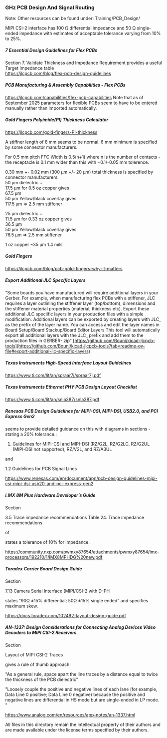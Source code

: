 ### GHz PCB Design And Signal Routing

Note: Other resources can be found under: Training/PCB_Design/

MIPI CSI-2 interface has 100 Ω differential impedance and 50 Ω single-ended impedance with estimates of acceptable tolerance varying from 10% to 25%.

##### 7 Essential Design Guidelines for Flex PCBs
Section 7. Validate Thickness and Impedance Requirement provides a useful Target Impedance table\
https://jlcpcb.com/blog/flex-pcb-design-guidelines

##### PCB Manufacturing & Assembly Capabilities - Flex PCBs
https://jlcpcb.com/capabilities/flex-pcb-capabilities
Note that as of September 2025 parameters for flexible PCBs seem to have to be entered manually rather than imported automatically.

##### Gold Fingers Polyimide(PI) Thickness Calculator
https://jlcpcb.com/gold-fingers-PI-thickness

A stiffner length of 8 mm seems to be normal. 6 mm minimum is specified by some connector manufacturers.

For 0.5 mm pitch FFC Width is 0.5(n+1) where n is the number of contacts - the receptacle is 0.1 mm wider than this with +0.1/-0.05 mm tolerence.

0.30 mm +- 0.02 mm (300 µm +/- 20 µm) total thickness is specified by connector manufacturers: \
50 µm dielectric + \
17.5 µm for 0.5 oz copper gives  \
67.5 µm \
50 µm Yellow/black coverlay gives \
117.5 µm
=> 2.5 mm stiffener

25 µm dielectric + \
11.5 µm for 0.33 oz copper gives  \
36.5 µm \
50 µm Yellow/black coverlay gives \
76.5 µm
=> 2.5 mm stiffener

1 oz copper
~35 µm
1.4 mils

##### Gold Fingers
https://jlcpcb.com/blog/pcb-gold-fingers-why-it-matters

##### Export Additional JLC Specific Layers
"Some boards you have manufactured will require additional layers in your Gerber. For example, when manufacturing flex PCBs with a stiffener, JLC requires a layer outlining the stiffener layer (top/bottom), dimensions and the stiffener material properties (material, thickness etc). Export these additional JLC speciific layers in your production files with a simple modification.
Additional layers can be exported by creating layers with JLC_ as the prefix of the layer name. You can access and edit the layer names in Board Setup/Board Stackup/Board Editor Layers
This tool will automatically export all additional layers with the JLC_ prefix and add them to the production files in GERBER-<projectname>.zip"
[https://github.com/Bouni/kicad-jlcpcb-tools](https://github.com/Bouni/kicad-jlcpcb-tools?tab=readme-ov-file#export-additional-jlc-specific-layers)

##### Texas Instruments High-Speed Interface Layout Guidelines
https://www.ti.com/lit/an/spraar7j/spraar7j.pdf

##### Texas Instruments Ethernet PHY PCB Design Layout Checklist
https://www.ti.com/lit/an/snla387/snla387.pdf

##### Renesas PCB Design Guidelines for MIPI-CSI, MIPI-DSI, USB2.0, and PCI Express Gen2

seems to provide detailed guidance on this with diagrams in sections - stating a 20% tolerance.:

1. Guidelines for MIPI-CSI and MIPI-DSI (RZ/G2L, RZ/G2LC, RZ/G2UL (MIPI-DSI not supported), RZ/V2L, and RZ/A3UL

and

1.2 Guidelines for PCB Signal Lines

https://www.renesas.com/en/document/apn/pcb-design-guidelines-mipi-csi-mipi-dsi-usb20-and-pci-express-gen2

##### i.MX 8M Plus Hardware Developer’s Guide

Section

3.5 Trace impedance recommendations
Table 24. Trace impedance recommendations

of

states a tolerance of 10% for impedance.

https://community.nxp.com/pwmxy87654/attachments/pwmxy87654/imx-processors/192210/1/IMX8MPHDG%20new.pdf

##### Toradex Carrier Board Design Guide

Section

7.13 Camera Serial Interface (MIPI/CSI-2 with D-PH

states "90Ω ±15% differential; 50Ω ±15% single ended" and specifies maximum skew.

https://docs.toradex.com/102492-layout-design-guide.pdf

##### AN-1337: Design Considerations for Connecting Analog Devices Video Decoders to MIPI CSI-2 Receivers

Section

Layout of MIPI CSI-2 Traces

gives a rule of thumb approach:

"As a general rule, space apart the line traces by a distance equal to twice the thickness of the PCB dielectric"

"Loosely couple the positive and negative lines of each lane (for example, Data Line 0 positive; Data Line 0 negative) because the positive and negative lines are differential in HS mode but are single-ended in LP mode. "

https://www.analog.com/en/resources/app-notes/an-1337.html

All files in this directory remain the intellectual property of their authors and are made available under the license terms specified by their authors.
